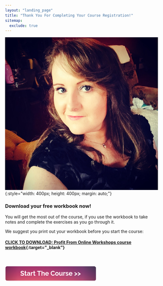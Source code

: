 ```yaml
---
layout: "landing_page"
title: "Thank You For Completing Your Course Registration!"
sitemap:
  exclude: true  
---
```

 <div class="separator-2"></div>

![Picture of Corinna](/i/Cory.jpg){:style="width: 400px; height: 400px; margin: auto;"}


### Download your free workbook now!
You will get the most out of the course, if you use the workbook to take notes and complete the exercises as you go through it.

We suggest you print out your workbook before you start the course:

#### [**CLICK TO DOWNLOAD: Profit From Online Workshops course workbook**](/printables/mastermind-course/profit-from-online-workshops-workbook.pdf){:target="_blank"}

<br><br>
<a href="/ff/masterminds/c19/make-money-from-masterminds">
  <img src="/ff/masterminds/c19/buttons/start_course.png" alt="Proceed to the Make money with Masterminds start page button">
</a>



